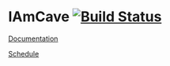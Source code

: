 # IAmCave [![Build Status](https://travis-ci.org/IAmCaveDev/IAmCave.svg?branch=master)](https://travis-ci.org/IAmCaveDev/IAmCave)

[Documentation](doc/index.md)

[Schedule](https://docs.google.com/spreadsheets/d/1EOhYcod7tTj8WhDwNYS1jCKrmoN7f8QbzykW89_vbxU/edit?usp=sharing)

